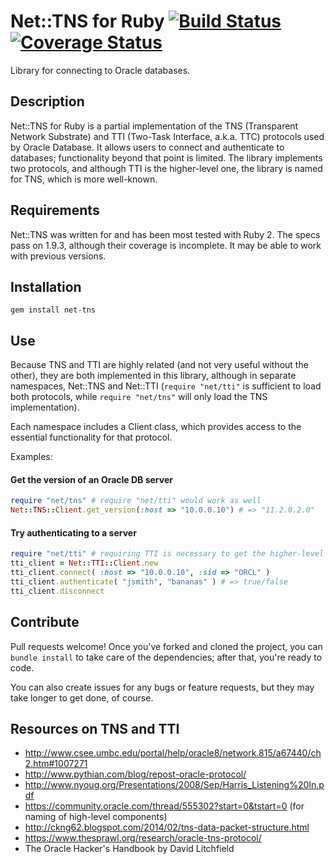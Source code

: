 # Net::TNS for Ruby [![Build Status](https://travis-ci.org/SpiderLabs/net-tns.svg?branch=master)](https://travis-ci.org/SpiderLabs/net-tns) [![Coverage Status](https://img.shields.io/coveralls/SpiderLabs/net-tns.svg)](https://coveralls.io/r/SpiderLabs/net-tns?branch=master)

Library for connecting to Oracle databases.

## Description

Net::TNS for Ruby is a partial implementation of the TNS (Transparent Network Substrate) and TTI (Two-Task Interface, a.k.a. TTC) protocols used by Oracle Database. It allows users to connect and authenticate to databases; functionality beyond that point is limited. The library implements two protocols, and although TTI is the higher-level one, the library is named for TNS, which is more well-known.

## Requirements

Net::TNS was written for and has been most tested with Ruby 2. The specs pass on 1.9.3, although their coverage is incomplete. It may be able to work with previous versions.

## Installation

```gem install net-tns```

## Use

Because TNS and TTI are highly related (and not very useful without the other), they are both implemented in this library, although in separate namespaces, Net::TNS and Net::TTI (```require "net/tti"``` is sufficient to load both protocols, while ```require "net/tns"``` will only load the TNS implementation).

Each namespace includes a Client class, which provides access to the essential functionality for that protocol.

Examples:

#### Get the version of an Oracle DB server

```ruby
require "net/tns" # require "net/tti" would work as well
Net::TNS::Client.get_version(:host => "10.0.0.10") # => "11.2.0.2.0"
```

#### Try authenticating to a server

```ruby
require "net/tti" # requiring TTI is necessary to get the higher-level functionality
tti_client = Net::TTI::Client.new
tti_client.connect( :host => "10.0.0.10", :sid => "ORCL" )
tti_client.authenticate( "jsmith", "bananas" ) # => true/false
tti_client.disconnect
```

## Contribute

Pull requests welcome! Once you've forked and cloned the project, you can ```bundle install``` to take care of the dependencies; after that, you're ready to code.

You can also create issues for any bugs or feature requests, but they may take longer to get done, of course.

## Resources on TNS and TTI

* http://www.csee.umbc.edu/portal/help/oracle8/network.815/a67440/ch2.htm#1007271
* http://www.pythian.com/blog/repost-oracle-protocol/
* http://www.nyoug.org/Presentations/2008/Sep/Harris_Listening%20In.pdf
* https://community.oracle.com/thread/555302?start=0&tstart=0 (for naming of high-level components)
* http://ckng62.blogspot.com/2014/02/tns-data-packet-structure.html
* https://www.thesprawl.org/research/oracle-tns-protocol/
* The Oracle Hacker's Handbook by David Litchfield
